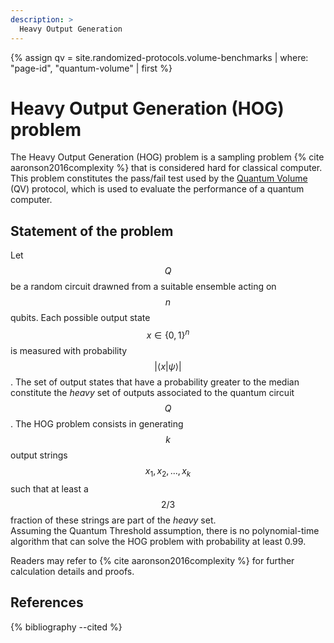 ```yaml
---
description: >
  Heavy Output Generation
---
```


{% assign qv = site.randomized-protocols.volume-benchmarks | where: "page-id", "quantum-volume" | first %}

# Heavy Output Generation (HOG) problem

<!-- Insert reference to: "Complexity theoretic foundations of quantum supremacy experiments-->
The Heavy Output Generation (HOG) problem is a sampling problem {% cite aaronson2016complexity %} that is considered hard for classical computer. This problem constitutes the pass/fail test used by the <a href="{{ qv.url | prepend: site.baseurl }}" target="_blank">Quantum Volume</a> (QV) protocol, which is used to evaluate the performance of a quantum computer.

## Statement of the problem
Let $$Q$$ be a random circuit drawned from a suitable ensemble acting on $$n$$ qubits. Each possible output state $$x \in \{0, 1\}^n$$ is measured with probability $$|\left<x|\psi\right>|$$.
The set of output states that have a probability greater to the median constitute the *heavy* set of outputs associated to the quantum circuit $$Q$$.
The HOG problem consists in generating $$k$$ output strings $$x_1, x_2, ..., x_k$$ such that at least a $$2/3$$ fraction of these strings are part of the *heavy* set.  
Assuming the Quantum Threshold assumption, there is no polynomial-time algorithm that can solve the HOG problem with probability at least 0.99.

Readers may refer to {% cite aaronson2016complexity %} for further calculation details and proofs.

## References
{% bibliography --cited %}